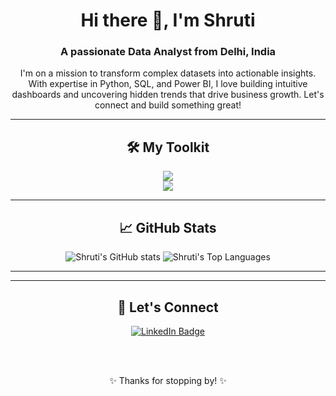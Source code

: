 <h1 align="center">Hi there 👋, I'm Shruti</h1>
<h3 align="center">A passionate Data Analyst from Delhi, India</h3>

<p align="center">
  I'm on a mission to transform complex datasets into actionable insights. With expertise in Python, SQL, and Power BI, I love building intuitive dashboards and uncovering hidden trends that drive business growth. Let's connect and build something great!
</p>

---

<h2 align="center">🛠️ My Toolkit</h2>

<div align="center">
  <img src="https://skillicons.dev/icons?i=python,sql,powerbi,excel,tableau,aws" />
  <br>
  <img src="https://skillicons.dev/icons?i=pandas,numpy,matplotlib,seaborn,scikitlearn" />
</div>

---

<h2 align="center">📈 GitHub Stats</h2>

<p align="center">
  <img src="https://github-readme-stats.vercel.app/api?username=Shruti00001&show_icons=true&theme=dark" alt="Shruti's GitHub stats" />
  <img src="https://github-readme-stats.vercel.app/api/top-langs/?username=Shruti00001&layout=compact&theme=dark" alt="Shruti's Top Languages" />
</p>

---

---

<h2 align="center">🤝 Let's Connect</h2>

<p align="center">
  <a href="(https://www.linkedin.com/in/shrutimishra011/)" target="_blank">
    <img src="https://img.shields.io/badge/LinkedIn-0077B5?style=for-the-badge&logo=linkedin&logoColor=white" alt="LinkedIn Badge"/>
  </a>
</p>

<br>
<br>

<p align="center">
  ✨ Thanks for stopping by! ✨
</p>
